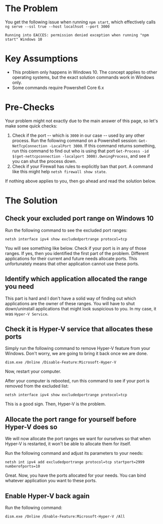 # The Problem

You get the following issue when running `npm start`, which effectively calls `ng serve --ssl true --host localhsot --port 3000`

```
Running into EACCES: permission denied exception when running "npm start" Windows 10
```

# Key Assumptions

- This problem only happens in Windows 10. The concept applies to other operating systems, but the exact solution commands work in Windows only.
- Some commands require Powershell Core 6.x

# Pre-Checks

Your problem might not exactly due to the main answer of this page, so let's make some quick checks:

1. Check if the port -- which is `3000` in our case -- used by any other process. Run the following command on a Powershell session: `Get-NetTcpConnection -LocalPort 3000`. If this command returns something, run this command to find out who is using that port `Get-Process -id $(get-nettcpconnection -localport 3000).OwningProcess`, and see if you can shut the process down.
1. Check if your Firewall has rules to explicitly ban that port. A command like this might help `netsh firewall show state`.

If nothing above applies to you, then go ahead and read the solution below.

# The Solution

## Check your excluded port range on Windows 10

Run the following command  to see the excluded port ranges:

```
netsh interface ipv4 show excludedportrange protocol=tcp
```

You will see something like below. Check if your port is in any of those ranges. If yes, then you identified the first part of the problem. Different applications for their current and future needs allocate ports. This unfortunately means that other application cannot use these ports. 

## Identify which application allocated the range you need

This part is hard and I don't have a solid way of finding out which applications are the owner of these ranges. You will have to shut down/uninstall applications that might look suspicious to you. In my case, it was `Hyper-V Service`. 

## Check it is Hyper-V service that allocates these ports

Simply run the following command to remove Hyper-V feature from your Windows. Don't worry, we are going to bring it back once we are done.

```
dism.exe /Online /Disable-Feature:Microsoft-Hyper-V
```

Now, restart your computer.

After your computer is rebooted, run this command to see if your port is removed from the excluded list:

```
netsh interface ipv4 show excludedportrange protocol=tcp
```

This is a good sign. Then, Hyper-V is the problem.

## Allocate the port range for yourself before Hyper-V does so

We will now allocate the port ranges we want for ourselves so that when Hyper-V is restarted, it won't be able to allocate them for itself. 

Run the following command and adjust its parameters to your needs:

```
netsh int ipv4 add excludedportrange protocol=tcp startport=2999 numberofports=10
```

Great. Now, you have the ports allocated for your needs. You can bind whatever application you want to these ports.


## Enable Hyper-V back again

Run the following command:

```
dism.exe /Online /Enable-Feature:Microsoft-Hyper-V /All
```